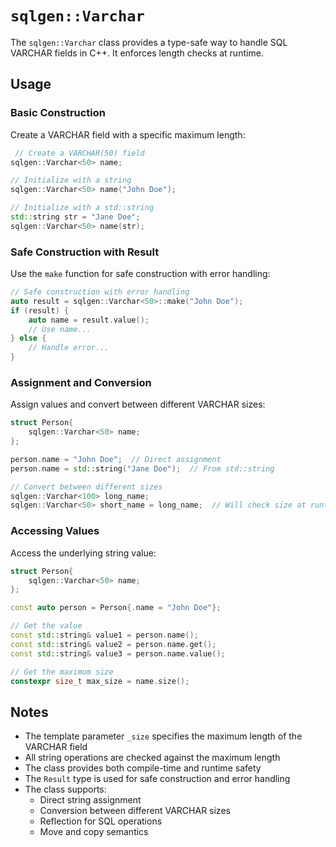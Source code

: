 # `sqlgen::Varchar`

The `sqlgen::Varchar` class provides a type-safe way to handle SQL VARCHAR fields in C++. It enforces length checks at runtime.

## Usage

### Basic Construction

Create a VARCHAR field with a specific maximum length:

```cpp
 // Create a VARCHAR(50) field
sqlgen::Varchar<50> name;

// Initialize with a string
sqlgen::Varchar<50> name("John Doe");

// Initialize with a std::string
std::string str = "Jane Doe";
sqlgen::Varchar<50> name(str);
```

### Safe Construction with Result

Use the `make` function for safe construction with error handling:

```cpp
// Safe construction with error handling
auto result = sqlgen::Varchar<50>::make("John Doe");
if (result) {
    auto name = result.value();
    // Use name...
} else {
    // Handle error...
}
```

### Assignment and Conversion

Assign values and convert between different VARCHAR sizes:

```cpp
struct Person{
    sqlgen::Varchar<50> name;
};

person.name = "John Doe";  // Direct assignment
person.name = std::string("Jane Doe");  // From std::string

// Convert between different sizes
sqlgen::Varchar<100> long_name;
sqlgen::Varchar<50> short_name = long_name;  // Will check size at runtime
```

### Accessing Values

Access the underlying string value:

```cpp
struct Person{
    sqlgen::Varchar<50> name;
};

const auto person = Person{.name = "John Doe"};

// Get the value
const std::string& value1 = person.name();  
const std::string& value2 = person.name.get();
const std::string& value3 = person.name.value();  

// Get the maximum size
constexpr size_t max_size = name.size();
```

## Notes

- The template parameter `_size` specifies the maximum length of the VARCHAR field
- All string operations are checked against the maximum length
- The class provides both compile-time and runtime safety
- The `Result` type is used for safe construction and error handling
- The class supports:
  - Direct string assignment
  - Conversion between different VARCHAR sizes
  - Reflection for SQL operations
  - Move and copy semantics 

